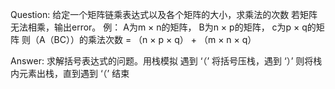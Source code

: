 Question:
    给定一个矩阵链乘表达式以及各个矩阵的大小，求乘法的次数
    若矩阵无法相乘，输出error。
    例： A为m × n的矩阵， B为n × p的矩阵， c为p × q的矩阵
    则（A（BC））的乘法次数 = （n × p × q） + （m × n × q）

Answer:
    求解括号表达式的问题。用栈模拟
    遇到 ‘（’ 将括号压栈，遇到 ‘）’ 则将栈内元素出栈，直到遇到 ‘（’ 结束

